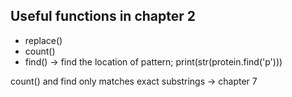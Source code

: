## Useful functions in chapter 2

- replace()
- count()
- find() -> find the location of pattern; print(str(protein.find('p')))

count() and find only matches exact substrings -> chapter 7
